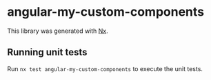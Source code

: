 # angular-my-custom-components

This library was generated with [Nx](https://nx.dev).

## Running unit tests

Run `nx test angular-my-custom-components` to execute the unit tests.
